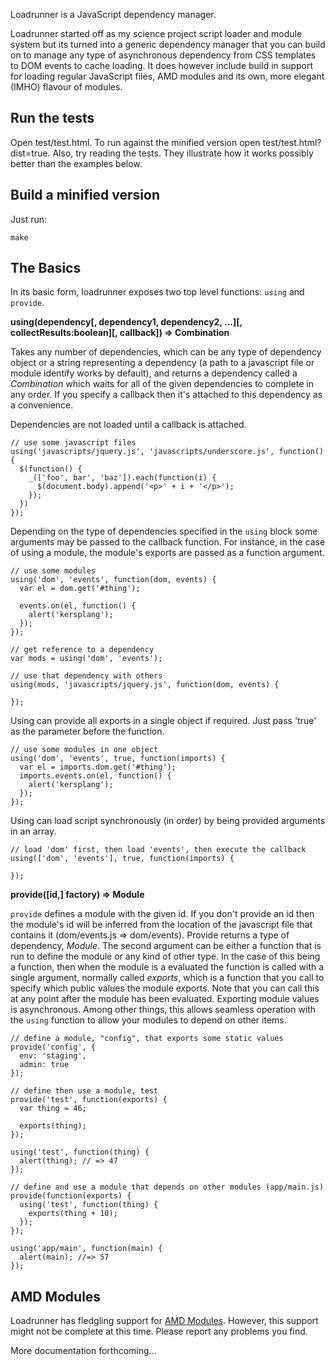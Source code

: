 Loadrunner is a JavaScript dependency manager.

Loadrunner started off as my science project script loader and module system but its turned into a generic dependency manager that you can build on to manage any type of asynchronous dependency from CSS templates to DOM events to cache loading.  It does however include build in support for loading regular JavaScript files, AMD modules and its own, more elegant (IMHO) flavour of modules.

Run the tests
-------------

Open test/test.html.  To run against the minified version open test/test.html?dist=true. Also, try reading the tests.  They illustrate how it works possibly better than the examples below.

Build a minified version
------------------------

Just run:

    make


The Basics
----------

In its basic form, loadrunner exposes two top level functions: `using` and `provide`.

__using(dependency[, dependency1, dependency2, ...][, collectResults:boolean][, callback]) => Combination__

Takes any number of dependencies, which can be any type of dependency object or a string representing a dependency (a path to a javascript file or module identify works by default), and returns a dependency called a *Combination* which waits for all of the given dependencies to complete in any order.  If you specify a callback then it's attached to this dependency as a convenience.

Dependencies are not loaded until a callback is attached.

    // use some javascript files
    using('javascripts/jquery.js', 'javascripts/underscore.js', function() {
      $(function() {
        _(['foo', bar', 'baz']).each(function(i) {
          $(document.body).append('<p>' + i + '</p>');
        });
      })
    });

Depending on the type of dependencies specified in the `using` block some arguments may be passed to the callback function.  For instance, in the case of using a module, the module's exports are passed as a function argument.

    // use some modules
    using('dom', 'events', function(dom, events) {
      var el = dom.get('#thing');

      events.on(el, function() {
        alert('kersplang');
      });
    });

    // get reference to a dependency
    var mods = using('dom', 'events');

    // use that dependency with others
    using(mods, 'javascripts/jquery.js', function(dom, events) {

    });

Using can provide all exports in a single object if required.  Just pass 'true' as the parameter before the function.

    // use some modules in one object
    using('dom', 'events', true, function(imports) {
      var el = imports.dom.get('#thing');
      imports.events.on(el, function() {
        alert('kersplang');
      });
    });

Using can load script synchronously (in order) by being provided arguments in an array.

    // load 'dom' first, then load 'events', then execute the callback
    using(['dom', 'events'], true, function(imports) {

    });


__provide([id,] factory) => Module__

`provide` defines a module with the given id.  If you don't provide an id then the module's id will be inferred from the location of the javascript file that contains it (dom/events.js => dom/events).  Provide returns a type of dependency, *Module*.  The second argument can be either a function that is run to define the module or any kind of other type.  In the case of this being a function, then when the module is a evaluated the function is called with a single argument, normally called *exports*, which is a function that you call to specify which public values the module exports.  Note that you can call this at any point after the module has been evaluated.  Exporting module values is asynchronous.  Among other things, this allows seamless operation with the `using` function to allow your modules to depend on other items.

    // define a module, "config", that exports some static values
    provide('config', {
      env: 'staging',
      admin: true
    });

    // define then use a module, test
    provide('test', function(exports) {
      var thing = 46;

      exports(thing);
    });

    using('test', function(thing) {
      alert(thing); // => 47
    });

    // define and use a module that depends on other modules (app/main.js)
    provide(function(exports) {
      using('test', function(thing) {
        exports(thing + 10);
      });
    });

    using('app/main', function(main) {
      alert(main); //=> 57
    });

AMD Modules
-----------

Loadrunner has fledgling support for [AMD Modules](http://wiki.commonjs.org/wiki/Modules/AsynchronousDefinition).  However, this support might not be complete at this time.  Please report any problems you find.


More documentation forthcoming...

